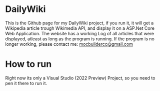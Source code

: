 # DailyWiki
This is the Github page for my DailyWiki project, if you run it, it will get a Wikipedia article trough Wikimedia API, 
and display it on a ASP.Net Core Web Application. 
The website has a working Log of all articles that were displayed, atleast as long as the program is running.
If the program is no longer working, please contact me: mocbuildercc@gmail.com

# How to run
Right now its only a Visual Studio (2022 Preview) Project, so you need to pen it there to run it. 
